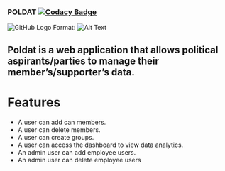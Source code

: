 ### POLDAT [![Codacy Badge](https://api.codacy.com/project/badge/Grade/80fbd568e46940fbb436f7f02f60640f)](https://app.codacy.com/manual/Tundeh/Poldat_Client?utm_source=github.com&utm_medium=referral&utm_content=Tundeh/Poldat_Client&utm_campaign=Badge_Grade_Dashboard)

![GitHub Logo](https://res.cloudinary.com/team-work/image/upload/v1600935740/portfolio/poldat.png)
Format: ![Alt Text](url)

## Poldat is a web application that allows political aspirants/parties to manage their member’s/supporter’s data.

# Features

- A user can add can members.
- A user can delete members.
- A user can create groups.
- A user can access the dashboard to view data analytics.
- An admin user can add employee users.
- An admin user can delete employee users
